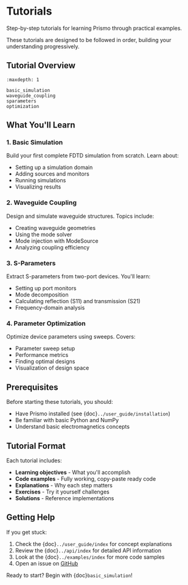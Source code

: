# Tutorials

Step-by-step tutorials for learning Prismo through practical examples.

These tutorials are designed to be followed in order, building your understanding progressively.

## Tutorial Overview

```{toctree}
:maxdepth: 1

basic_simulation
waveguide_coupling
sparameters
optimization
```

## What You'll Learn

### 1. Basic Simulation

Build your first complete FDTD simulation from scratch. Learn about:

- Setting up a simulation domain
- Adding sources and monitors
- Running simulations
- Visualizing results

### 2. Waveguide Coupling

Design and simulate waveguide structures. Topics include:

- Creating waveguide geometries
- Using the mode solver
- Mode injection with ModeSource
- Analyzing coupling efficiency

### 3. S-Parameters

Extract S-parameters from two-port devices. You'll learn:

- Setting up port monitors
- Mode decomposition
- Calculating reflection (S11) and transmission (S21)
- Frequency-domain analysis

### 4. Parameter Optimization

Optimize device parameters using sweeps. Covers:

- Parameter sweep setup
- Performance metrics
- Finding optimal designs
- Visualization of design space

## Prerequisites

Before starting these tutorials, you should:

- Have Prismo installed (see {doc}`../user_guide/installation`)
- Be familiar with basic Python and NumPy
- Understand basic electromagnetics concepts

## Tutorial Format

Each tutorial includes:

- **Learning objectives** - What you'll accomplish
- **Code examples** - Fully working, copy-paste ready code
- **Explanations** - Why each step matters
- **Exercises** - Try it yourself challenges
- **Solutions** - Reference implementations

## Getting Help

If you get stuck:

1. Check the {doc}`../user_guide/index` for concept explanations
2. Review the {doc}`../api/index` for detailed API information
3. Look at the {doc}`../examples/index` for more code samples
4. Open an issue on [GitHub](https://github.com/rithulkamesh/prismo/issues)

Ready to start? Begin with {doc}`basic_simulation`!
